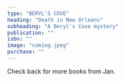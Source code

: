 ```yaml
---
type: "BERYL'S COVE"
heading: "Death in New Orleans"
subheading: "A Beryl's Cove mystery"
publication: ""
isbn: ""
image: "coming.jpeg"
purchase: ""
---
```

Check back for more books from Jan.